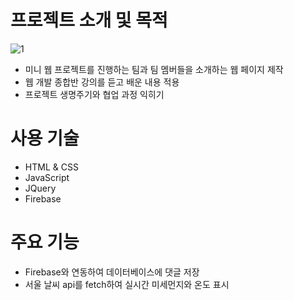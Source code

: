 # 프로젝트 소개 및 목적
![1](https://github.com/user-attachments/assets/54cafe33-e802-46aa-9da8-4f45c617c859)

- 미니 웹 프로젝트를 진행하는 팀과 팀 멤버들을 소개하는 웹 페이지 제작
- 웹 개발 종합반 강의를 듣고 배운 내용 적용
- 프로젝트 생명주기와 협업 과정 익히기

# 사용 기술
- HTML & CSS
- JavaScript
- JQuery
- Firebase

# 주요 기능
- Firebase와 연동하여 데이터베이스에 댓글 저장
- 서울 날씨 api를 fetch하여 실시간 미세먼지와 온도 표시
